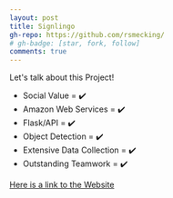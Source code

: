 ```yaml
---
layout: post
title: Signlingo
gh-repo: https://github.com/rsmecking/
# gh-badge: [star, fork, follow]
comments: true
---
```

Let's talk about this Project! 

- Social Value = ✔️
- Amazon Web Services = ✔️
- Flask/API = ✔️
- Object Detection = ✔️
- Extensive Data Collection = ✔️
- Outstanding Teamwork = ✔️

[Here is a link to the Website](https://www.thesignlingo.com/)
